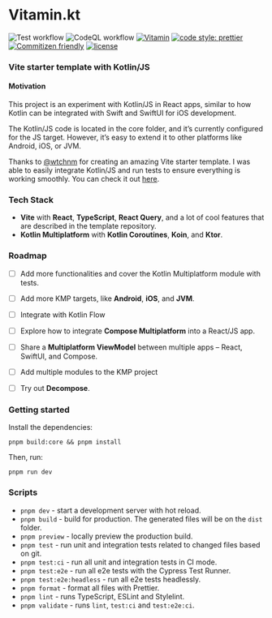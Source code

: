 # Vitamin.kt

![Test workflow](https://github.com/FelipeKoga/Vitamin.kt/actions/workflows/test.yml/badge.svg) ![CodeQL workflow](https://github.com/FelipeKoga/Vitamin.kt/actions/workflows/codeql-analysis.yml/badge.svg) [![Vitamin](https://img.shields.io/endpoint?url=https://dashboard.cypress.io/badge/simple/etow1b&style=flat&logo=cypress)](https://dashboard.cypress.io/projects/etow1b/runs) [![code style: prettier](https://img.shields.io/badge/code_style-prettier-ff69b4.svg)](https://github.com/prettier/prettier) [![Commitizen friendly](https://img.shields.io/badge/commitizen-friendly-brightgreen.svg)](http://commitizen.github.io/cz-cli/) [![license](https://img.shields.io/badge/license-MIT-green.svg)](https://github.com/FelipeKoga/Vitamin.kt/blob/main/LICENSE)

### Vite starter template with Kotlin/JS

#### Motivation

This project is an experiment with Kotlin/JS in React apps, similar to how Kotlin can be integrated with Swift and SwiftUI for iOS development.

The Kotlin/JS code is located in the core folder, and it’s currently configured for the JS target. However, it’s easy to extend it to other platforms like Android, iOS, or JVM.

Thanks to [@wtchnm](https://github.com/wtchnm) for creating an amazing Vite starter template. I was able to easily integrate Kotlin/JS and run tests to ensure everything is working smoothly. You can check it out [here](https://github.com/wtchnm/Vitamin).

### Tech Stack

- **Vite** with **React**, **TypeScript**, **React Query**, and a lot of cool features that are described in the template repository.
- **Kotlin Multiplatform** with **Kotlin Coroutines**, **Koin**, and **Ktor**.

### Roadmap

- [ ] Add more functionalities and cover the Kotlin Multiplatform module with tests.
- [ ] Add more KMP targets, like **Android**, **iOS**, and **JVM**.
- [ ] Integrate with Kotlin Flow
- [ ] Explore how to integrate **Compose Multiplatform** into a React/JS app.
- [ ] Share a **Multiplatform ViewModel** between multiple apps – React, SwiftUI, and Compose.
- [ ] Add multiple modules to the KMP project
- [ ] Try out **Decompose**.


### Getting started

Install the dependencies:

```
pnpm build:core && pnpm install
```

Then, run:

```
pnpm run dev
```

### Scripts

- `pnpm dev` - start a development server with hot reload.
- `pnpm build` - build for production. The generated files will be on the `dist` folder.
- `pnpm preview` - locally preview the production build.
- `pnpm test` - run unit and integration tests related to changed files based on git.
- `pnpm test:ci` - run all unit and integration tests in CI mode.
- `pnpm test:e2e` - run all e2e tests with the Cypress Test Runner.
- `pnpm test:e2e:headless` - run all e2e tests headlessly.
- `pnpm format` - format all files with Prettier.
- `pnpm lint` - runs TypeScript, ESLint and Stylelint.
- `pnpm validate` - runs `lint`, `test:ci` and `test:e2e:ci`.
